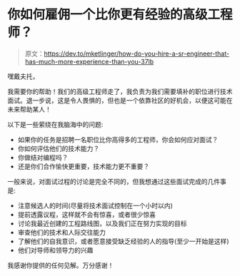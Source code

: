 # 你如何雇佣一个比你更有经验的高级工程师？

> 原文：<https://dev.to/mketlinger/how-do-you-hire-a-sr-engineer-that-has-much-more-experience-than-you-37lb>

嘿戴夫托，

我需要你的帮助！我们的高级工程师走了，我负责为我们需要填补的职位进行技术面试。退一步说，这是令人畏惧的，但也是一个依靠社区的好机会，以便这可能在未来帮助某人！

以下是一些萦绕在我脑海中的问题:

*   如果你的任务是招聘一名职位比你高得多的工程师，你会如何应对面试？
*   你如何评估他们的技术能力？
*   你做结对编程吗？
*   还是你们合作愉快更重要，技术能力更不重要？

一般来说，对面试过程的讨论是完全不同的，但我想通过这些面试完成的几件事是:

*   注意候选人的时间(尽量将技术面试控制在一个小时以内)
*   提前透露议程，这样就不会有惊喜，或者很少惊喜
*   讨论我最近创建的工程路线图，以及我们正在努力实现的目标
*   审查他们的技术和人际交往能力
*   了解他们的自我意识，或者愿意接受缺乏经验的人的指导(至少一开始是这样)
*   他们对导师和领导力的兴趣

我感谢你提供的任何见解。万分感谢！